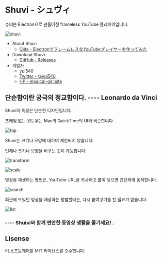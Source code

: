 # Shuvi - シュヴィ

슈비는 Electron으로 만들어진 frameless YouTube 플레이어입니다.

![shuvi](./__sample__/shuvi.png)

- About Shuvi
  - [Qiita - ElectronでフレームレスなYouTubeプレイヤーを作ってみた](http://qiita.com/yuki540/items/af0f909b2256a9c80e6c)
- Download Shuvi
  - [GitHub - Releases](https://github.com/yuki540net/Shuvi/releases/tag/v0.0.1)
- 개발자
   - yui540
   - [Twitter - @yui540](https://twitter.com/yui540)
   - [HP - magical-girl.site](https://magical-girl.site/)

## 단순함이란 궁극의 정교함이다. ---- Leonardo da Vinci
Shuvi의 특징은 단순한 디자인입니다.

프레임 없는 윈도우는 Mac의 QuickTime의 UI와 비슷합니다.

![top](./__sample__/top.png)

Shuvi는 크기나 모양에 대하여 제한되지 않습니다.

언제나 크기나 모양을 바꾸는 것이 가능합니다.

![transform](./__sample__/transform.png)

![scale](./__sample__/scale.png)

영상을 재생하는 방법은, YouTube URL을 복사하고 붙여 넣으면 간단하게 동작합니다.

![search](./__sample__/search.png)

최근에 보았던 영상을 재상하는 방법할때는, 다시 붙여넣기를 할 필요가 없습니다.

![list](./__sample__/list.png)

### ---- Shuivi와 함께 편안한 동영상 생활을 즐기세요! .

## Lisense

이 소프트웨어틑 MIT 라이센스를 준수합니다.
